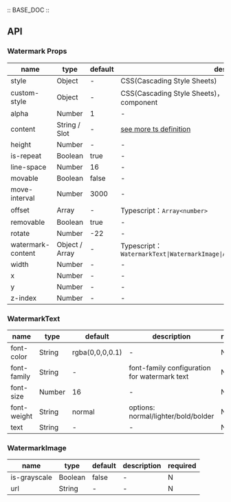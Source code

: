 :: BASE_DOC ::

## API

### Watermark Props

name | type | default | description | required
-- | -- | -- | -- | --
style | Object | - | CSS(Cascading Style Sheets) | N
custom-style | Object | - | CSS(Cascading Style Sheets)，used to set style on virtual component | N
alpha | Number | 1 | \- | N
content | String / Slot | - | [see more ts definition](https://github.com/Tencent/tdesign-miniprogram/tree/develop/packages/components/common/common.ts) | N
height | Number | - | \- | N
is-repeat | Boolean | true | \- | N
line-space | Number | 16 | \- | N
movable | Boolean | false | \- | N
move-interval | Number | 3000 | \- | N
offset | Array | - | Typescript：`Array<number>` | N
removable | Boolean | true | \- | N
rotate | Number | -22 | \- | N
watermark-content | Object / Array | - | Typescript：`WatermarkText\|WatermarkImage\|Array<WatermarkText\|WatermarkImage>` | N
width | Number | - | \- | N
x | Number | - | \- | N
y | Number | - | \- | N
z-index | Number | - | \- | N

### WatermarkText

name | type | default | description | required
-- | -- | -- | -- | --
font-color | String | rgba(0,0,0,0.1) | \- | N
font-family | String | - | font-family configuration for watermark text | N
font-size | Number | 16 | \- | N
font-weight | String | normal | options: normal/lighter/bold/bolder | N
text | String | - | \- | N

### WatermarkImage

name | type | default | description | required
-- | -- | -- | -- | --
is-grayscale | Boolean | false | \- | N
url | String | - | \- | N
